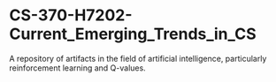 # CS-370-H7202-Current_Emerging_Trends_in_CS
A repository of artifacts in the field of artificial intelligence, particularly reinforcement learning and Q-values.
